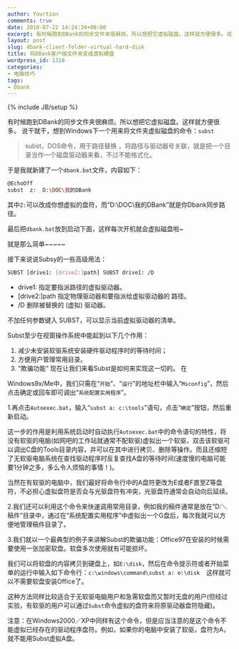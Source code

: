 ```yaml
---
author: Yourtion
comments: true
date: 2010-07-22 14:24:34+00:00
excerpt: 有时候跑到DBank的同步文件夹很麻烦。所以想把它虚拟磁盘。这样就方便很多。说干就干，想到Windows下一个用来将文件夹虚拟磁盘的命令：subst
layout: post
slug: dbank-client-folder-virtual-hard-disk
title: 将DBank客户端文件夹变成虚拟硬盘
wordpress_id: 1318
categories:
- 电脑技巧
tags:
- Dbank
---
```

{% include JB/setup %}

有时候跑到DBank的同步文件夹很麻烦。所以想把它虚拟磁盘。这样就方便很多。  说干就干，想到Windows下一个用来将文件夹虚拟磁盘的命令：```subst```

> subst，DOS命令，用于路径替换 ，将路径与驱动器号关联，就是把一个目录当作一个磁盘驱动器来看，不过不能格式化。

于是我就新建了一个```dbank.bat```文件，内容如下：

```bash
@EchoOff
subst  z:  D:\DOC\我的DBank
```

其中```Z:```可以改成你想虚拟的盘符，而“D:\DOC\我的DBank”就是你Dbank同步路径。

最后把```dbank.bat```放到启动下面，这样每次开机就会虚拟磁盘啦~  

就是那么简单~~~~~

接下来说说Subsy的一些高级用法：  

```bash
SUBST [drive1: [drive2:]path] SUBST drive1: /D  
```

* drive1: 指定要指派路径的虚拟驱动器。 
* [drive2:]path  指定物理驱动器和要指派给虚拟驱动器的 路径。 
* /D 删除被替换的 (虚拟) 驱动器。  

不加任何参数键入 SUBST，可以显示当前虚拟驱动器的清单。  

Subst至少在视窗操作系统中能起到以下几个作用：
  
1. 减少未安装软驱系统安装硬件驱动程序时的等待时间；  
2. 方便用户管理常用目录。  
3. “欺骗功能”  现在让我们来看Subst是如何来实现这一切的。  在

Windows9x/Me中，我们只需在“```开始```”、“```运行```”的地址栏中输入“```Msconfig```”，然后点击确定或回车即可调出“```系统配置实用程序```”。

1.再点击```Autoexec.bat```，输入“```subst a: c:\tools```”语句，点击“```确定```”按钮，然后重新启动。

这一步的作用是利用系统启动时自动执行```Autoexec.bat```中的命令语句的特性，将没有软驱的电脑(如网吧的工作站就通常不配软驱)虚拟出一个软驱，双击该软驱可以调出C盘的Tools目录内容，并可以在其中进行拷贝、删除等操作。而且还缩短了无软驱电脑系统在查找驱动程序时反复查找A盘的等待时间(速度慢的电脑可能要1分钟之多，多么令人烦恼的事情！)。

当然在有软驱的电脑中，我们最好将命令行中的A盘符更改为E或者F直至Z等盘符，不必担心虚拟盘符是否会与光驱盘符有冲突，光驱盘符通常会自动向后延续。  

2.我们还可以利用这个命令来快速调用常用目录，例如我的稿件通常是放在“D:＼稿件”目录中，通过在“系统配置实用程序”中虚拟出一个G盘后，每次我就可以方便地管理稿件目录了。  

3.我们就以一个最典型的例子来讲解Subst的欺骗功能：Office97在安装的时候需要使用一张加密软盘。软盘多次使用就有可能损坏。

我们可以将软盘的内容拷贝到硬盘上，如```E:\disk```，然后在命令提示符或者开始菜单的运行中输入如下命令行：```c:\windows\command\subst a: e:\disk  ```这样就可以不需要软盘安装Office了。

这种方法同样比较适合于无软驱电脑用户和急需软盘而又暂时无盘的用户(但经过实验，有软驱的用户可以通过```Subst```命令虚拟的盘符来将原驱动器盘符隐藏)。  

注意：在Windows2000／XP中同样有这个命令，但是应当注意的是这个命令不能虚拟已经存在的驱动程序盘符。例如，如果你的电脑中安装了软驱，盘符为A，就不能用Subst虚拟A盘。
